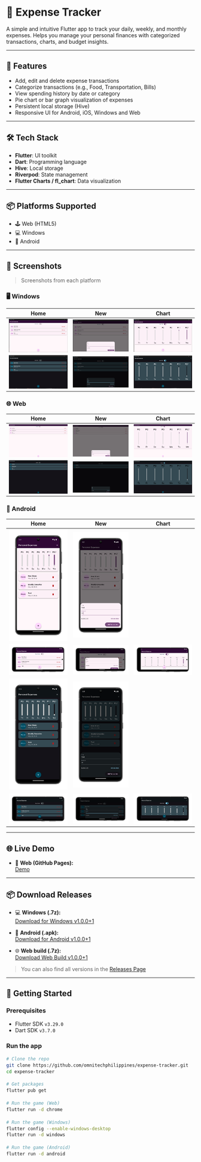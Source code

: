 # 💸 Expense Tracker

A simple and intuitive Flutter app to track your daily, weekly, and monthly expenses. Helps you manage your personal finances with categorized transactions, charts, and budget insights.

---

## 🚀 Features

- Add, edit and delete expense transactions
- Categorize transactions (e.g., Food, Transportation, Bills)
- View spending history by date or category
- Pie chart or bar graph visualization of expenses
- Persistent local storage (Hive)
- Responsive UI for Android, iOS, Windows and Web

---

## 🛠️ Tech Stack

- **Flutter**: UI toolkit
- **Dart**: Programming language
- **Hive**: Local storage
- **Riverpod**: State management
- **Flutter Charts / fl_chart**: Data visualization

---

## 📦 Platforms Supported

- 🕹️ Web (HTML5)
- 💻 Windows
- 📱 Android

---

## 📸 Screenshots

> Screenshots from each platform

### 🖥️ Windows

| Home                                                              | New                                                             | Chart                                                               |
|-------------------------------------------------------------------|-----------------------------------------------------------------|---------------------------------------------------------------------|
| ![Windows Light Home](screenshots/windows/windows-light-home.png) | ![Windows Light New](screenshots/windows/windows-light-new.png) | ![Windows Light Chart](screenshots/windows/windows-light-chart.png) |
| ![Windows Dark Home](screenshots/windows/windows-dark-home.png)   | ![Windows Dark New](screenshots/windows/windows-dark-new.png)   | ![Windows Dark Chart](screenshots/windows/windows-dark-chart.png)   |

### 🌐 Web

| Home                                                  | New                                                 | Chart                                                       |
|-------------------------------------------------------|-----------------------------------------------------|-------------------------------------------------------------|
| ![Web Light Home](screenshots/web/web-light-home.png) | ![Web Light New](screenshots/web/web-light-new.png) | ![Windows Light Chart](screenshots/web/web-light-chart.png) |
| ![Web Dark Home](screenshots/web/web-dark-home.png)   | ![Web Dark New](screenshots/web/web-dark-new.png)   | ![Windows Dark Chart](screenshots/web/web-dark-chart.png)   |

### 📱 Android

| Home                                                                        | New                                                                       | Chart                                                                         |
|-----------------------------------------------------------------------------|---------------------------------------------------------------------------|-------------------------------------------------------------------------------|
| ![Android Light Home](screenshots/android/android-portrait-light-home.png)  | ![Android Light New](screenshots/android/android-portrait-light-new.png)  |                                                                               |
| ![Android Light Home](screenshots/android/android-landscape-light-home.png) | ![Android Light New](screenshots/android/android-landscape-light-new.png) | ![Android Light Chart](screenshots/android/android-landscape-light-chart.png) |
| ![Android Dark Home](screenshots/android/android-portrait-dark-home.png)    | ![Android Dark New](screenshots/android/android-portrait-dark-new.png)    |                                                                               |
| ![Android Dark Home](screenshots/android/android-landscape-dark-home.png)   | ![Android Dark New](screenshots/android/android-landscape-dark-new.png)   | ![Android Dark Chart](screenshots/android/android-landscape-dark-chart.png)   |
---

## 🌐 Live Demo

- 🔗 **Web (GitHub Pages):**  
  [Demo](https://omnitechphilippines.github.io/expense-tracker/)

---

## 📦 Download Releases

- 💻 **Windows (.7z):**  
  [Download for Windows v1.0.0+1](https://github.com/omnitechphilippines/expense-tracker/releases/download/v1.0.0%2B1/windows-release-v1.0.0%2B1.7z)

- 📱 **Android (.apk):**  
  [Download for Android v1.0.0+1](https://github.com/omnitechphilippines/expense-tracker/releases/download/v1.0.0%2B1/app-release-v1.0.0%2B1.apk)

- 🌐 **Web build (.7z):**  
  [Download Web Build v1.0.0+1](https://github.com/omnitechphilippines/expense-tracker/releases/download/v1.0.0%2B1/web-release-v1.0.0%2B1.7z)

> You can also find all versions in the [Releases Page](https://github.com/omnitechphilippines/expense-tracker/releases)

---

## 🚀 Getting Started

### Prerequisites

- Flutter SDK `v3.29.0`
- Dart SDK `v3.7.0`

### Run the app

```bash
# Clone the repo
git clone https://github.com/omnitechphilippines/expense-tracker.git
cd expense-tracker

# Get packages
flutter pub get

# Run the game (Web)
flutter run -d chrome

# Run the game (Windows)
flutter config --enable-windows-desktop
flutter run -d windows

# Run the game (Android)
flutter run -d android